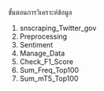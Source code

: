 ขั้นตอนการวิเคราะห์ข้อมูล
1. snscraping_Twitter_gov
2. Preprocessing
3. Sentiment
4. Manage_Data
5. Check_F1_Score
6. Sum_Freq_Top100
7. Sum_mT5_Top100

